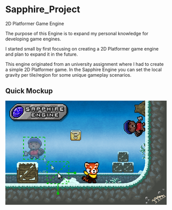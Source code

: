 # Sapphire_Project
2D Platformer Game Engine

The purpose of this Engine is to expand my personal knowledge for developing game engines.

I started small by first focusing on creating a 2D Platformer game engine and plan to expand it in the future.

This engine originated from an university assignment where I had to create a simple 2D Platformer game.
In the Sapphire Engine you can set the local gravity per tile/region for some unique gameplay scenarios.


## Quick Mockup
![Mockup](Promotional/quick_mockup.png)
